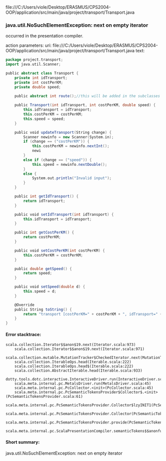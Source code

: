 file:///C:/Users/viole/Desktop/ERASMUS/CPS2004-OOP/application/src/main/java/project/transport/Transport.java
### java.util.NoSuchElementException: next on empty iterator

occurred in the presentation compiler.

action parameters:
uri: file:///C:/Users/viole/Desktop/ERASMUS/CPS2004-OOP/application/src/main/java/project/transport/Transport.java
text:
```scala
package project.transport;
import java.util.Scanner;

public abstract class Transport {
    private int idTransport;
    private int costPerKM;
    private double speed;

    public abstract int route();//this will be added in the subclasses
    
    public Transport(int idTransport, int costPerKM, double speed) {
        this.idTransport = idTransport;
        this.costPerKM = costPerKM;
        this.speed = speed;
    }

    public void updateTransport(String change) {
        Scanner newinfo = new Scanner(System.in);
        if (change == ("costPerKM")) {
            this.costPerKM = newinfo.nextInt();
            newi
        }
        else if (change == ("speed")) {
            this.speed = newinfo.nextDouble();
        }
        else {
            System.out.println("Invalid input");
        }
    }

    public int getIdTransport() {
        return idTransport;
    }

    public void setIdTransport(int idTransport) {
        this.idTransport = idTransport;
    }

    public int getCostPerKM() {
        return costPerKM;
    }

    public void setCostPerKM(int costPerKM) {
        this.costPerKM = costPerKM;
    }

    public double getSpeed() {
        return speed;
    }

    public void setSpeed(double d) {
        this.speed = d;
    }

    @Override
    public String toString() {
        return "transport [costPerKM=" + costPerKM + ", idTransport=" + idTransport + ", speed=" + speed + "]";
    }
}

```



#### Error stacktrace:

```
scala.collection.Iterator$$anon$19.next(Iterator.scala:973)
	scala.collection.Iterator$$anon$19.next(Iterator.scala:971)
	scala.collection.mutable.MutationTracker$CheckedIterator.next(MutationTracker.scala:76)
	scala.collection.IterableOps.head(Iterable.scala:222)
	scala.collection.IterableOps.head$(Iterable.scala:222)
	scala.collection.AbstractIterable.head(Iterable.scala:933)
	dotty.tools.dotc.interactive.InteractiveDriver.run(InteractiveDriver.scala:168)
	scala.meta.internal.pc.MetalsDriver.run(MetalsDriver.scala:45)
	scala.meta.internal.pc.PcCollector.<init>(PcCollector.scala:45)
	scala.meta.internal.pc.PcSemanticTokensProvider$Collector$.<init>(PcSemanticTokensProvider.scala:61)
	scala.meta.internal.pc.PcSemanticTokensProvider.Collector$lzyINIT1(PcSemanticTokensProvider.scala:61)
	scala.meta.internal.pc.PcSemanticTokensProvider.Collector(PcSemanticTokensProvider.scala:61)
	scala.meta.internal.pc.PcSemanticTokensProvider.provide(PcSemanticTokensProvider.scala:90)
	scala.meta.internal.pc.ScalaPresentationCompiler.semanticTokens$$anonfun$1(ScalaPresentationCompiler.scala:99)
```
#### Short summary: 

java.util.NoSuchElementException: next on empty iterator